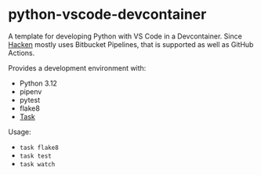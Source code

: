 # python-vscode-devcontainer

A template for developing Python with VS Code in a Devcontainer. Since [Hacken](https://hacken.ca) mostly uses Bitbucket Pipelines, that is supported as well as GitHub Actions.

Provides a development environment with:
- Python 3.12
- pipenv
- pytest
- flake8
- [Task](https://taskfile.dev)


Usage:
- `task flake8`
- `task test`
- `task watch`
